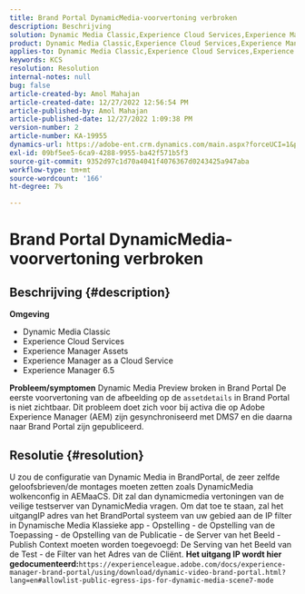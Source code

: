 ```yaml
---
title: Brand Portal DynamicMedia-voorvertoning verbroken
description: Beschrijving
solution: Dynamic Media Classic,Experience Cloud Services,Experience Manager,Experience Manager as a Cloud Service
product: Dynamic Media Classic,Experience Cloud Services,Experience Manager,Experience Manager as a Cloud Service
applies-to: Dynamic Media Classic,Experience Cloud Services,Experience Manager Assets,Experience Manager as a Cloud Service,Experience Manager 6.5
keywords: KCS
resolution: Resolution
internal-notes: null
bug: false
article-created-by: Amol Mahajan
article-created-date: 12/27/2022 12:56:54 PM
article-published-by: Amol Mahajan
article-published-date: 12/27/2022 1:09:38 PM
version-number: 2
article-number: KA-19955
dynamics-url: https://adobe-ent.crm.dynamics.com/main.aspx?forceUCI=1&pagetype=entityrecord&etn=knowledgearticle&id=5a3787ef-e585-ed11-81ad-6045bd0067ea
exl-id: 09bf5ee5-6ca9-4288-9955-ba42f571b5f3
source-git-commit: 9352d97c1d70a4041f4076367d0243425a947aba
workflow-type: tm+mt
source-wordcount: '166'
ht-degree: 7%

---
```


# Brand Portal DynamicMedia-voorvertoning verbroken

## Beschrijving {#description}

<b>Omgeving</b>
- Dynamic Media Classic
- Experience Cloud Services
- Experience Manager Assets
- Experience Manager as a Cloud Service
- Experience Manager 6.5



<b>Probleem/symptomen</b>
Dynamic Media Preview broken in Brand Portal De eerste voorvertoning van de afbeelding op de `assetdetails` in Brand Portal is niet zichtbaar. Dit probleem doet zich voor bij activa die op Adobe Experience Manager (AEM) zijn gesynchroniseerd met DMS7 en die daarna naar Brand Portal zijn gepubliceerd.


## Resolutie {#resolution}


U zou de configuratie van Dynamic Media in BrandPortal, de zeer zelfde geloofsbrieven/de montages moeten zetten zoals DynamicMedia wolkenconfig in AEMaaCS. Dit zal dan dynamicmedia vertoningen van de veilige testserver van DynamicMedia vragen. Om dat toe te staan, zal het uitgangIP adres van het BrandPortal systeem van uw gebied aan de IP filter in Dynamische Media Klassieke app - Opstelling - de Opstelling van de Toepassing - de Opstelling van de Publicatie - de Server van het Beeld - Publish Context moeten worden toegevoegd: De Serving van het Beeld van de Test - de Filter van het Adres van de Cliënt. <b>Het uitgang IP wordt hier gedocumenteerd:</b>`https://experienceleague.adobe.com/docs/experience-manager-brand-portal/using/download/dynamic-video-brand-portal.html?lang=en#allowlist-public-egress-ips-for-dynamic-media-scene7-mode`
